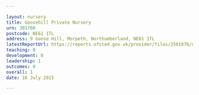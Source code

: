 ```yaml
---

layout: nursery
title: Goosehill Private Nursery
urn: 301760
postcode: NE61 1TL
address: 9 Goose Hill, Morpeth, Northumberland, NE61 1TL
latestReportUrl: https://reports.ofsted.gov.uk/provider/files/2501876/urn/301760.pdf
teaching: 0
development: 0
leadership: 1
outcomes: 0
overall: 1
date: 16 July 2015

---
```


